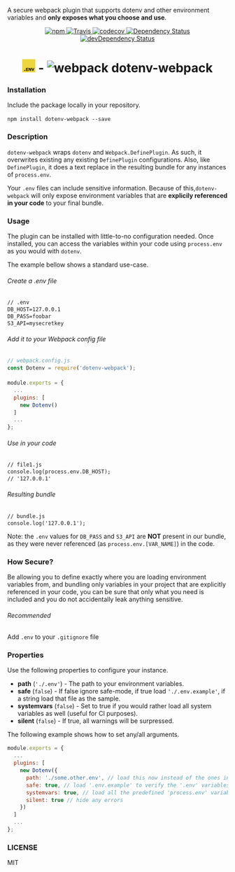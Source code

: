 A secure webpack plugin that supports dotenv and other environment variables and **only exposes what you choose and use**.

<div align="center">
  <a href="https://www.npmjs.com/package/dotenv-webpack" target="_blank">
    <img alt="npm" src="https://img.shields.io/npm/v/dotenv-webpack.svg?maxAge=0&style=flat" />
  </a>
  <a href="https://travis-ci.org/mrsteele/dotenv-webpack" target="_blank">
    <img alt="Travis" src="https://travis-ci.org/mrsteele/dotenv-webpack.svg?branch=master" />
  </a>
  <a href="https://codecov.io/gh/mrsteele/dotenv-webpack" target="_blank">
    <img alt="codecov" src="https://codecov.io/gh/mrsteele/dotenv-webpack/branch/master/graph/badge.svg" />
  </a>
  <a href="https://david-dm.org/mrsteele/dotenv-webpack" target="_blank">
    <img alt="Dependency Status" src="https://david-dm.org/mrsteele/dotenv-webpack.svg" />
  </a>
  <a href="https://david-dm.org/mrsteele/dotenv-webpack?type=dev" target="_blank">
    <img alt="devDependency Status" src="https://david-dm.org/mrsteele/dotenv-webpack/dev-status.svg" />
  </a>
  
  <h1>
  <img width="30" heigth="30" src="https://raw.githubusercontent.com/motdotla/dotenv/master/dotenv.png" alt="dotenv" />
  -
  <img width="30" heigth="30" src="https://webpack.js.org/assets/icon-square-big.svg" alt="webpack">
  dotenv-webpack</h1>
</div>

### Installation

Include the package locally in your repository.

`npm install dotenv-webpack --save`

### Description

`dotenv-webpack` wraps `dotenv` and `Webpack.DefinePlugin`. As such, it overwrites existing any existing `DefinePlugin` configurations. Also, like `DefinePlugin`, it does a text replace in the resulting bundle for any instances of `process.env`.

Your `.env` files can include sensitive information. Because of this,`dotenv-webpack` will only expose environment variables that are **explicily referenced in your code** to your final bundle.

### Usage

The plugin can be installed with little-to-no configuration needed. Once installed, you can access the variables within your code using `process.env` as you would with `dotenv`.

The example bellow shows a standard use-case.

###### Create a .env file

```
// .env
DB_HOST=127.0.0.1
DB_PASS=foobar
S3_API=mysecretkey

```
###### Add it to your Webpack config file
```javascript
// webpack.config.js
const Dotenv = require('dotenv-webpack');

module.exports = {
  ...
  plugins: [
    new Dotenv()
  ]
  ...
};
```

###### Use in your code

```
// file1.js
console.log(process.env.DB_HOST);
// '127.0.0.1'
```

###### Resulting bundle
```
// bundle.js
console.log('127.0.0.1');
```

Note: the `.env` values for `DB_PASS` and  `S3_API` are **NOT** present in our bundle, as they were never referenced (as `process.env.[VAR_NAME]`) in the code.

### How Secure?

Be allowing you to define exactly where you are loading environment variables from, and bundling only variables in your project that are explicitly referenced in your code, you can be sure that only what you need is included and you do not accidentally leak anything sensitive.

###### Recommended

Add `.env` to your `.gitignore` file

### Properties

Use the following properties to configure your instance.

* **path** (`'./.env'`) - The path to your environment variables.
* **safe** (`false`) - If false ignore safe-mode, if true load `'./.env.example'`, if a string load that file as the sample.
* **systemvars** (`false`) - Set to true if you would rather load all system variables as well (useful for CI purposes).
* **silent** (`false`) - If true, all warnings will be surpressed.

The following example shows how to set any/all arguments.

```javascript
module.exports = {
  ...
  plugins: [
    new Dotenv({
      path: './some.other.env', // load this now instead of the ones in '.env'
      safe: true, // load '.env.example' to verify the '.env' variables are all set. Can also be a string to a different file.
      systemvars: true, // load all the predefined 'process.env' variables which will trump anything local per dotenv specs.
      silent: true // hide any errors
    })
  ]
  ...
};
```

### LICENSE

MIT
